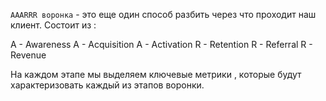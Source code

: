 `AAARRR воронка` - это еще один способ разбить через что проходит наш клиент. Состоит из : 

A - Awareness
A - Acquisition 
A - Activation 
R - Retention 
R - Referral
R - Revenue

На каждом этапе мы выделяем ключевые метрики , которые будут характеризовать каждый из этапов воронки. 